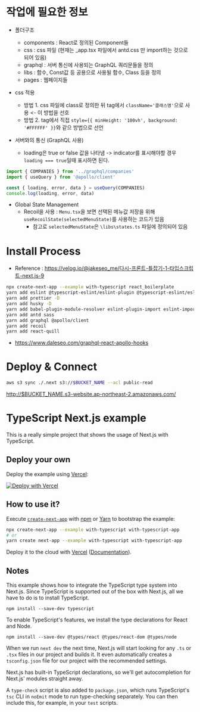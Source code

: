 # 작업에 필요한 정보

- 폴더구조
  - components : React로 정의된 Component들
  - css : css 파일 (현재는 _app.tsx 파일에서 antd.css 만 import하는 것으로 되어 있음)
  - graphql : 서버 통신에 사용되는 GraphQL 쿼리문들을 정의
  - libs : 함수, Const값 등 공용으로 사용될 함수, Class 등을 정의
  - pages : 웹페이지들

- css 적용
  - 방법 1. css 파일에 class로 정의한 뒤 tag에서 `className='클래스명'`으로 사용 <- 이 방법을 선호
  - 방법 2. tag에서 직접 `style={{ minHeight: '100vh', background: '#FFFFFF' }}`와 같으 방법으로 선언

- 서버와의 통신 (GraphQL 사용)
  - loading은 true or false 값을 나타냄 -> indicator를 표시해야할 경우 `loading === true`일때 표시하면 된다.

```javascript
import { COMPANIES } from '../graphql/companies'
import { useQuery } from '@apollo/client'

const { loading, error, data } = useQuery(COMPANIES)
console.log(loading, error, data)
```

- Global State Management
  - Recoil을 사용 : `Menu.tsx`을 보면 선택된 메뉴값 저장을 위해 `useRecoilState(selectedMenuState)`를 사용하는 코드가 있음
    - 참고로 `selectedMenuState`은 `\libs\states.ts` 파일에 정의되어 있음


# Install Process

- Reference : <https://velog.io/@jakeseo_me/다시-프론트-틀잡기-1-타입스크립트-next.js-9>
```bash
npx create-next-app --example with-typescript react_boilerplate
yarn add eslint @typescript-eslint/eslint-plugin @typescript-eslint/eslint-plugin-tslint @typescript-eslint/parser -D
yarn add prettier -D
yarn add husky -D
yarn add babel-plugin-module-resolver eslint-plugin-import eslint-import-resolver-babel-module -D
yarn add antd sass
yarn add graphql @apollo/client
yarn add recoil
yarn add react-quill
```

- <https://www.daleseo.com/graphql-react-apollo-hooks>

# Deploy & Connect

```bash
aws s3 sync ./.next s3://$BUCKET_NAME --acl public-read
```

<http://$BUCKET_NAME.s3-website.ap-northeast-2.amazonaws.com/>
# TypeScript Next.js example

This is a really simple project that shows the usage of Next.js with TypeScript.

## Deploy your own

Deploy the example using [Vercel](https://vercel.com?utm_source=github&utm_medium=readme&utm_campaign=next-example):

[![Deploy with Vercel](https://vercel.com/button)](https://vercel.com/new/git/external?repository-url=https://github.com/vercel/next.js/tree/canary/examples/with-typescript&project-name=with-typescript&repository-name=with-typescript)

## How to use it?

Execute [`create-next-app`](https://github.com/vercel/next.js/tree/canary/packages/create-next-app) with [npm](https://docs.npmjs.com/cli/init) or [Yarn](https://yarnpkg.com/lang/en/docs/cli/create/) to bootstrap the example:

```bash
npx create-next-app --example with-typescript with-typescript-app
# or
yarn create next-app --example with-typescript with-typescript-app
```

Deploy it to the cloud with [Vercel](https://vercel.com/new?utm_source=github&utm_medium=readme&utm_campaign=next-example) ([Documentation](https://nextjs.org/docs/deployment)).

## Notes

This example shows how to integrate the TypeScript type system into Next.js. Since TypeScript is supported out of the box with Next.js, all we have to do is to install TypeScript.

```
npm install --save-dev typescript
```

To enable TypeScript's features, we install the type declarations for React and Node.

```
npm install --save-dev @types/react @types/react-dom @types/node
```

When we run `next dev` the next time, Next.js will start looking for any `.ts` or `.tsx` files in our project and builds it. It even automatically creates a `tsconfig.json` file for our project with the recommended settings.

Next.js has built-in TypeScript declarations, so we'll get autocompletion for Next.js' modules straight away.

A `type-check` script is also added to `package.json`, which runs TypeScript's `tsc` CLI in `noEmit` mode to run type-checking separately. You can then include this, for example, in your `test` scripts.
